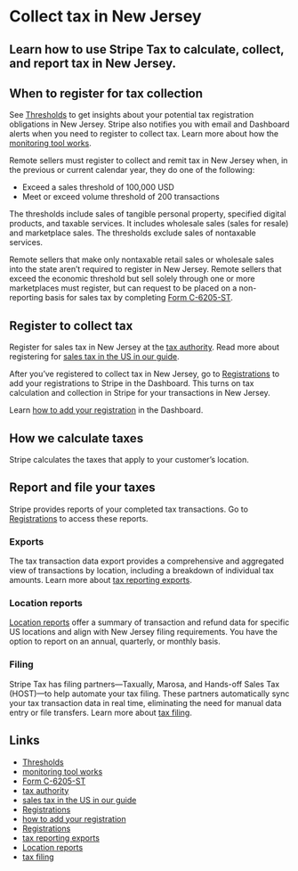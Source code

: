 # Collect tax in New Jersey

## Learn how to use Stripe Tax to calculate, collect, and report tax in New Jersey.

## When to register for tax collection

See [Thresholds](https://dashboard.stripe.com/tax/thresholds) to get insights
about your potential tax registration obligations in New Jersey. Stripe also
notifies you with email and Dashboard alerts when you need to register to
collect tax. Learn more about how the [monitoring tool
works](https://docs.stripe.com/tax/monitoring).

Remote sellers must register to collect and remit tax in New Jersey when, in the
previous or current calendar year, they do one of the following:

- Exceed a sales threshold of 100,000 USD
- Meet or exceed volume threshold of 200 transactions

The thresholds include sales of tangible personal property, specified digital
products, and taxable services. It includes wholesale sales (sales for resale)
and marketplace sales. The thresholds exclude sales of nontaxable services.

Remote sellers that make only nontaxable retail sales or wholesale sales into
the state aren’t required to register in New Jersey. Remote sellers that exceed
the economic threshold but sell solely through one or more marketplaces must
register, but can request to be placed on a non-reporting basis for sales tax by
completing [Form
C-6205-ST](https://www.nj.gov/treasury/taxation/prntsale.shtml).

## Register to collect tax

Register for sales tax in New Jersey at the [tax
authority](https://business.nj.gov/pages/register-for-taxes). Read more about
registering for [sales tax in the US in our
guide](https://stripe.com/guides/sales-tax-registration-process-us).

After you’ve registered to collect tax in New Jersey, go to
[Registrations](https://dashboard.stripe.com/tax/registrations?location=us-nj)
to add your registrations to Stripe in the Dashboard. This turns on tax
calculation and collection in Stripe for your transactions in New Jersey.

Learn [how to add your
registration](https://docs.stripe.com/tax/registering#track-your-registrations-in-the-tax-dashboard)
in the Dashboard.

## How we calculate taxes

Stripe calculates the taxes that apply to your customer’s location.

## Report and file your taxes

Stripe provides reports of your completed tax transactions. Go to
[Registrations](https://dashboard.stripe.com/tax/registrations) to access these
reports.

### Exports

The tax transaction data export provides a comprehensive and aggregated view of
transactions by location, including a breakdown of individual tax amounts. Learn
more about [tax reporting exports](https://docs.stripe.com/tax/reports#exports).

### Location reports

[Location reports](https://docs.stripe.com/tax/reports#us-location-reports)
offer a summary of transaction and refund data for specific US locations and
align with New Jersey filing requirements. You have the option to report on an
annual, quarterly, or monthly basis.

### Filing

Stripe Tax has filing partners—Taxually, Marosa, and Hands-off Sales Tax
(HOST)—to help automate your tax filing. These partners automatically sync your
tax transaction data in real time, eliminating the need for manual data entry or
file transfers. Learn more about [tax
filing](https://docs.stripe.com/tax/filing).

## Links

- [Thresholds](https://dashboard.stripe.com/tax/thresholds)
- [monitoring tool works](https://docs.stripe.com/tax/monitoring)
- [Form C-6205-ST](https://www.nj.gov/treasury/taxation/prntsale.shtml)
- [tax authority](https://business.nj.gov/pages/register-for-taxes)
- [sales tax in the US in our
guide](https://stripe.com/guides/sales-tax-registration-process-us)
- [Registrations](https://dashboard.stripe.com/tax/registrations?location=us-nj)
- [how to add your
registration](https://docs.stripe.com/tax/registering#track-your-registrations-in-the-tax-dashboard)
- [Registrations](https://dashboard.stripe.com/tax/registrations)
- [tax reporting exports](https://docs.stripe.com/tax/reports#exports)
- [Location reports](https://docs.stripe.com/tax/reports#us-location-reports)
- [tax filing](https://docs.stripe.com/tax/filing)